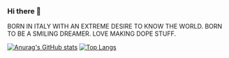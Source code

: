 ### Hi there 👋

BORN IN ITALY WITH AN EXTREME DESIRE TO KNOW THE WORLD.
BORN TO BE A SMILING DREAMER.
LOVE MAKING DOPE STUFF.

<!--
**aboutdaniel/aboutdaniel** is a ✨ _special_ ✨ repository because its `README.md` (this file) appears on your GitHub profile.

Here are some ideas to get you started:

- 🔭 I’m currently working on ...
- 🌱 I’m currently learning ...
- 👯 I’m looking to collaborate on ...
- 🤔 I’m looking for help with ...
- 💬 Ask me about ...
- 📫 How to reach me: ...
- 😄 Pronouns: ...
- ⚡ Fun fact: ...
-->
[![Anurag's GitHub stats](https://github-readme-stats.vercel.app/api?username=aboutdaniel)](https://github.com/anuraghazra/github-readme-stats)
[![Top Langs](https://github-readme-stats.vercel.app/api/top-langs/?username=aboutdaniel&langs_count=3)](https://github.com/anuraghazra/github-readme-stats)
